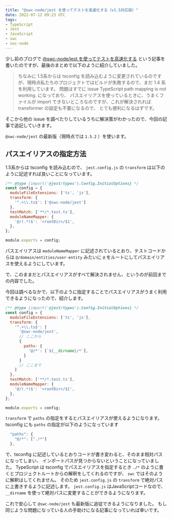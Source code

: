 ```yaml
---
title: "@swc-node/jest を使ってテストを高速化する（v1.5対応版）"
date: 2022-07-12 09:23 UTC
tags: 
- TypeScript
- Jest
- JavaScript
- swc
- swc-node
---
```


少し前のブログで [@swc-node/jest を使ってテストを高速化する](/2022/05/03/swc-node-jest.html) という記事を書いたのですが、最後のまとめで以下のように紹介していました。

> ちなみに 1.5系からは tsconfig を読み込むように変更されているのですが、現時点私たちのプロジェクトではビルドが失敗するので、まだ 1.4 系を利用しています。 問題はすでに issue TypeScript path mapping is not working. になっており、 パスエイリアスを使っているときに、うまくファイルが import できないところなのですが、これが解決されれば transformer の設定も不要になるので、 とても便利になるはずです。

そこから他の issue を調べたりしているうちに解決策がわかったので、今回の記事で追記していきます。

`@swc-node/jest` の最新版（現時点では `1.5.2` ）を使います。

## パスエイリアスの指定方法

1.5系からは tsconfig を読み込むので、 `jest.config.js` の `transform` は以下のように記述すれば良いことになっています。

```javascript
/** @type {import('@jest/types').Config.InitialOptions} */
const config = {
  moduleFileExtensions: ['ts', 'js'],
  transform: {
    '^.+\\.ts$': ['@swc-node/jest']
  },
  testMatch: ['**/*.test.ts'],
  moduleNameMapper: {
    '@/(.*)$': '<rootDir>/$1',
  },
};

module.exports = config;
```

パスエイリアスは `moduleNameMapper` に記述されているとおり、テストコードからは `@/domain/entities/user-entity` みたいに `@` をルートにしてパスエイリアスを使えるようにしています。

で、このままだとパスエイリアスがすべて解決されません、というのが前回までの内容でした。

今回は調べるなかで、以下のように指定することでパスエイリアスがうまく利用できるようになったので、紹介します。

```javascript
/** @type {import('@jest/types').Config.InitialOptions} */
const config = {
  moduleFileExtensions: ['ts', 'js'],
  transform: {
    '^.+\\.ts$': [
      '@swc-node/jest',
      // ここから
      {
        paths: {
          '@/*': [`${__dirname}/*`],
        }
      }
      // ここまで
    ]
  },
  testMatch: ['**/*.test.ts'],
  moduleNameMapper: {
    '@/(.*)$': '<rootDir>/$1',
  },
};

module.exports = config;
```

`transform` で `paths` の指定をするとパスエイリアスが使えるようになります。
tsconfig にも `paths` の指定が以下のようになっています

```javascript
  "paths": {
    "@/*": ["./*"]
  },
```

で、tsconfig に記述しているとおりコードが書き変わると、そのまま相対パスになってしまい、 インポートパスが見つからないということになっていました。
TypeScript は tsconfig でパスエイリアスを指定するとき `./*` のように書くとプロジェクトルートからの解釈をしてくれるのですが、 `swc` ではそのように解釈はしてくれません。
そのため `jest.config.js` の `transform` で絶対パスに上書きするように記述します。 `jest.config.js` はJavaScriptコードなので、 `__dirname` を使って絶対パスに変更することができるようになります。

これで安心して `@swc-node/jest` も最新版に追従できるようになりました。
もし同じような問題になっている人の手助けになる記事になっていれば幸いです。
